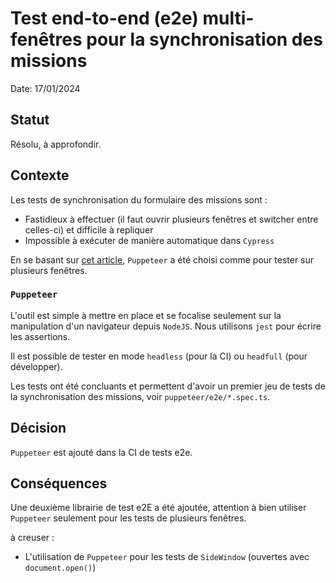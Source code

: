 # Test end-to-end (e2e) multi-fenêtres pour la synchronisation des missions

Date: 17/01/2024

## Statut

Résolu, à approfondir.

## Contexte

Les tests de synchronisation du formulaire des missions sont :

- Fastidieux à effectuer (il faut ouvrir plusieurs fenêtres et switcher entre celles-ci) et difficile à repliquer
- Impossible à exécuter de manière automatique dans `Cypress`

En se basant
sur [cet article](https://liveblocks.io/blog/e2e-tests-with-puppeteer-and-jest-for-multiplayer-apps), `Puppeteer` a été
choisi comme pour tester
sur plusieurs fenêtres.

### `Puppeteer`

L'outil est simple à mettre en place et se focalise seulement sur la manipulation d'un navigateur depuis `NodeJS`.
Nous utilisons `jest` pour écrire les assertions.

Il est possible de tester en mode `headless` (pour la CI) ou `headfull` (pour développer).

Les tests ont été concluants et permettent d'avoir un premier jeu de tests de la synchronisation des missions,
voir `puppeteer/e2e/*.spec.ts`.

## Décision

`Puppeteer` est ajouté dans la CI de tests e2e.

## Conséquences

Une deuxième librairie de test e2E a été ajoutée, attention à bien utiliser `Puppeteer` seulement pour les tests de
plusieurs fenêtres.

à creuser :

- L'utilisation de `Puppeteer` pour les tests de `SideWindow` (ouvertes avec `document.open()`)
